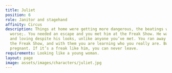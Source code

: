 ```yaml
---
title: Juliet
position: 6
role: Janitor and stagehand
affinity: Circus
description: Things at home were getting more dangerous, the beatings were getting
  worse;. You needed an escape and you met him at the Freak Show. He was so caring
  and loving despite his looks, unlike anyone you’ve met. You ran away with him and
  the Freak Show, and with them you are learning who you really are. But now you are
  pregnant. If it’s a freak like him, you can never leave.
requirements: Looking like a young woman.
layout: page
image: assets/images/characters/juliet.jpg
---
```

